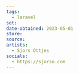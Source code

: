 ```yaml
---
tags:
  - laravel
set: 
date-obtained: 2023-05-01
store: 
source: 
artists:
  - Sjors Ottjes
socials:
  - https://sjorso.com
---
```

